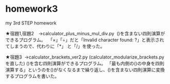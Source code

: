 # homework3
my 3rd STEP homework

★宿題1,宿題2　→calculator_plus_minus_mul_div.py 
  ()を含まない四則演算ができるプログラム。
  「×」「÷」だと「Invalid character found: ?」と表示されてしまうので、代わりに「*」 と「/」を使った。

★宿題3  →calculator_brackets_ver2.py (calculator_modularize_brackets.pyを直した)
  ()を含む四則演算ができるプログラム。
  「最も内側の()の中身を四則演算する」というのを()がなくなるまで繰り返し、()を含まない四則演算に変換するプログラムを書いた。
